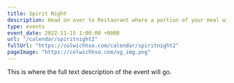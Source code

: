 ```yaml
---
title: Spirit Night
description: Head on over to Restaurant where a portion of your meal will go back to Colwich HSO.
type: events
event_date: 2022-11-15 1:00:00 +0000
url: "/calendar/spiritnight2"
fullUrl: "https://colwichhso.com/calendar/spiritnight2"
pageImage: "https://colwichhso.com/og_img.png"
---
```

This is where the full text description of the event will go.